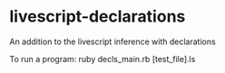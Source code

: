# livescript-declarations
An addition to the livescript inference with declarations

To run a program:
ruby decls_main.rb [test_file].ls
